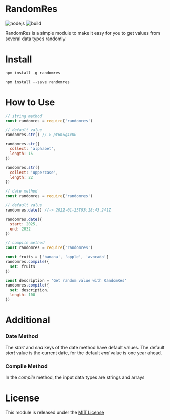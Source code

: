 # RandomRes
![nodejs](https://img.shields.io/badge/nodejs-00a896?style=for-the-badge&logo=node.js&logoColor=white)
![build](https://img.shields.io/badge/randomres-d62828?style=for-the-badge&logo=npm&logoColor=white)
<br>

RandomRes is a simple module to make it easy for you to get values from several data types randomly

# Install
``` npm install -g randomres ```<br>

``` npm install --save randomres ```

# How to Use
``` javascript
// string method
const randomres = require('randomres')

// default value
randomres.str() //-> pt6K5g4x0G

randomres.str({
  collect: 'alphabet',
  length: 15
})

randomres.str({
  collect: 'uppercase',
  length: 22
})

```

``` javascript
// date method
const randomres = require('randomres')

// default value
randomres.date() //-> 2022-01-25T03:18:43.241Z

randomres.date({
  start: 2025,
  end: 2032
})

```

``` javascript
// compile method
const randomres = require('randomres')

const fruits = ['banana', 'apple', 'avocado']
randomres.compile({
  set: fruits
})

const description = 'Get random value with RandomRes'
randomres.compile({
  set: description,
  length: 100 
})

```

# Additional
### Date Method
The <i>start</i> and <i>end</i> keys of the date method have default values. The default <i>start</i> value is the current date, for the default <i>end</i> value is one year ahead.

### Compile Method
In the <i>compile</i> method, the input data types are strings and arrays

# License
This module is released under the [MIT License](https://github.com/febriadj/randomres-module/blob/master/LICENSE)